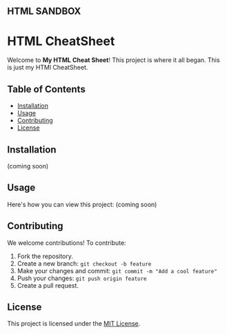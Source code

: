## HTML SANDBOX
# HTML CheatSheet

Welcome to **My HTML Cheat Sheet**! This project is where it all began. This is just my HTMl CheatSheet.

## Table of Contents
- [Installation](#installation)
- [Usage](#usage)
- [Contributing](#contributing)
- [License](#license)

## Installation
(coming soon)

## Usage
Here's how you can view this project:
(coming soon)

## Contributing
We welcome contributions! To contribute:
1. Fork the repository.
2. Create a new branch: `git checkout -b feature`
3. Make your changes and commit: `git commit -m "Add a cool feature"`
4. Push your changes: `git push origin feature`
5. Create a pull request.

## License
This project is licensed under the [MIT License](LICENSE).

